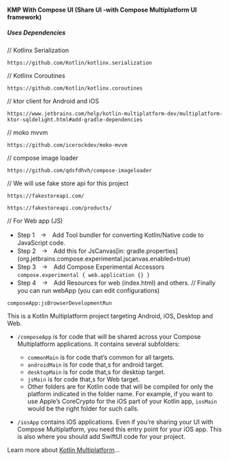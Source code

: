 #### KMP With Compose UI (Share UI -with Compose Multiplatform UI framework)
##### Uses Dependencies
// Kotlinx Serialization
```agsl
https://github.com/Kotlin/kotlinx.serialization
```

// Kotlinx Coroutines
```agsl
https://github.com/Kotlin/kotlinx.coroutines
```

// ktor client for Android and iOS  
```agsl
https://www.jetbrains.com/help/kotlin-multiplatform-dev/multiplatform-ktor-sqldelight.html#add-gradle-dependencies
```

// moko mvvm
```agsl
https://github.com/icerockdev/moko-mvvm
```

// compose image loader
```agsl
https://github.com/qdsfdhvh/compose-imageloader
```

// We will use fake store api for this project

```agsl
https://fakestoreapi.com/
```

```agsl
https://fakestoreapi.com/products/
```

// For Web app (JS)
  - Step 1　→　Add Tool bundler for converting Kotlin/Native code to JavaScript code.
  - Step 2　→　Add this for JsCanvas[in: gradle.properties] (org.jetbrains.compose.experimental.jscanvas.enabled=true)
  - Step 3　→　Add Compose Experimental Accessors `compose.experimental { web.application {} }`
  - Step 4　→　Add Resources for web (index.html) and others.
// Finally you can run webApp (you can edit configurations)
```agsl
composeApp:jsBrowserDevelopmentRun
```

This is a Kotlin Multiplatform project targeting Android, iOS, Desktop and Web.

* `/composeApp` is for code that will be shared across your Compose Multiplatform applications.
  It contains several subfolders:
  - `commonMain` is for code that’s common for all targets.
  - `androidMain` is for code that,s for android target.
  - `desktopMain` is for code that,s for desktop target.
  - `jsMain` is for code that,s for Web target.
  - Other folders are for Kotlin code that will be compiled for only the platform indicated in the folder name.
    For example, if you want to use Apple’s CoreCrypto for the iOS part of your Kotlin app,
    `iosMain` would be the right folder for such calls.

* `/iosApp` contains iOS applications. Even if you’re sharing your UI with Compose Multiplatform,
  you need this entry point for your iOS app. This is also where you should add SwiftUI code for your project.

Learn more about [Kotlin Multiplatform](https://www.jetbrains.com/help/kotlin-multiplatform-dev/get-started.html)…

